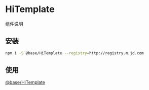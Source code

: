 # HiTemplate

组件说明

## 安装

```bash
npm i -S @base/HiTemplate --registry=http://registry.m.jd.com
```

## 使用
[@base/HiTemplate]()